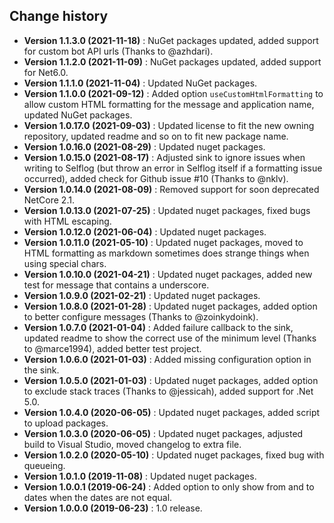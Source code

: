 Change history
--------------

* **Version 1.1.3.0 (2021-11-18)** : NuGet packages updated, added support for custom bot API urls (Thanks to @azhdari).
* **Version 1.1.2.0 (2021-11-09)** : NuGet packages updated, added support for Net6.0.
* **Version 1.1.1.0 (2021-11-04)** : Updated NuGet packages.
* **Version 1.1.0.0 (2021-09-12)** : Added option `useCustomHtmlFormatting` to allow custom HTML formatting for the message and application name, updated NuGet packages.
* **Version 1.0.17.0 (2021-09-03)** : Updated license to fit the new owning repository, updated readme and so on to fit new package name.
* **Version 1.0.16.0 (2021-08-29)** : Updated nuget packages.
* **Version 1.0.15.0 (2021-08-17)** : Adjusted sink to ignore issues when writing to Selflog (but throw an error in Selflog itself if a formatting issue occurred), added check for Github issue #10 (Thanks to @nklv).
* **Version 1.0.14.0 (2021-08-09)** : Removed support for soon deprecated NetCore 2.1.
* **Version 1.0.13.0 (2021-07-25)** : Updated nuget packages, fixed bugs with HTML escaping.
* **Version 1.0.12.0 (2021-06-04)** : Updated nuget packages.
* **Version 1.0.11.0 (2021-05-10)** : Updated nuget packages, moved to HTML formatting as markdown sometimes does strange things when using special chars.
* **Version 1.0.10.0 (2021-04-21)** : Updated nuget packages, added new test for message that contains a underscore.
* **Version 1.0.9.0 (2021-02-21)** : Updated nuget packages.
* **Version 1.0.8.0 (2021-01-28)** : Updated nuget packages, added option to better configure messages (Thanks to @zoinkydoink).
* **Version 1.0.7.0 (2021-01-04)** : Added failure callback to the sink, updated readme to show the correct use of the minimum level (Thanks to @marce1994), added better test project.
* **Version 1.0.6.0 (2021-01-03)** : Added missing configuration option in the sink.
* **Version 1.0.5.0 (2021-01-03)** : Updated nuget packages, added option to exclude stack traces (Thanks to @jessicah), added support for .Net 5.0.
* **Version 1.0.4.0 (2020-06-05)** : Updated nuget packages, added script to upload packages.
* **Version 1.0.3.0 (2020-06-05)** : Updated nuget packages, adjusted build to Visual Studio, moved changelog to extra file.
* **Version 1.0.2.0 (2020-05-10)** : Updated nuget packages, fixed bug with queueing.
* **Version 1.0.1.0 (2019-11-08)** : Updated nuget packages.
* **Version 1.0.0.1 (2019-06-24)** : Added option to only show from and to dates when the dates are not equal.
* **Version 1.0.0.0 (2019-06-23)** : 1.0 release.